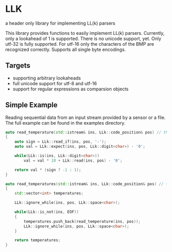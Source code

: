 # LLK
a header only library for implementing LL(k) parsers 

This library provides functions to easily implement LL(k) parsers.
Currently, only a lookahead of 1 is supported.
There is no unicode support, yet. Only utf-32 is fully supported.
For utf-16 only the characters of the BMP are recognized correctly.
Supports all single byte encodings.

## Targets
- supporting arbitrary lookaheads
- full unicode support for utf-8 and utf-16
- support for regular expressions as comparsion objects

## Simple Example
Reading sequential data from an input stream provided by a sensor or a file. The full example can be found in the examples directory.

```C++
auto read_temperature(std::istream& ins, LLk::code_position& pos) // throws unexpected_token
{
    auto sign = LLk::read_if(ins, pos, '-');
    auto val = LLk::expect(ins, pos, LLk::digit<char>) - '0';

    while(LLk::is(ins, LLk::digit<char>))
        val = val * 10 + LLk::read(ins, pos) - '0';

    return val * (sign ? -1 : 1);
}

auto read_temperatures(std::istream& ins, LLk::code_position& pos) // throws unexpected_token
{
    std::vector<int> temperatures;

    LLk::ignore_while(ins, pos, LLk::space<char>);

    while(LLk::is_not(ins, EOF))
    {
        temperatures.push_back(read_temperature(ins, pos));
        LLk::ignore_while(ins, pos, LLk::space<char>);
    }

    return temperatures;
}
```

